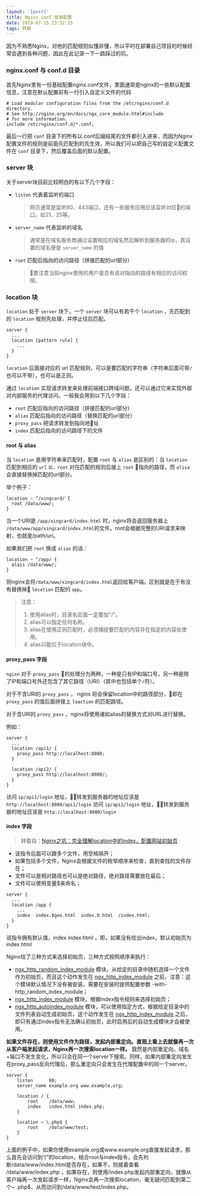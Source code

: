 ```yaml
---
layout: '[post]'
title: Nginx conf 常用配置
date: 2019-07-15 23:52:15
tags: 转载
---
```


因为不熟悉Nginx，对他的匹配规则似懂非懂，所以平时在部署自己项目的时候经常会遇到各种问题，因此在此记录一下一路踩过的坑。

### nginx.conf 与 conf.d 目录

首先Nginx里有一份基础配置nginx.conf文件，里面通常是nginx的一些默认配置信息，注意在默认配置前有一行引入自定义文件的代码
```
# Load modular configuration files from the /etc/nginx/conf.d directory.
# See http://nginx.org/en/docs/ngx_core_module.html#include
# for more information.
include /etc/nginx/conf.d/*.conf;
```
最后一行把 `conf` 目录下的所有以.conf后缀结尾的文件都引入进来，而因为Nginx配置文件的规则是前面先匹配到的先生效，所以我们可以把自己写的自定义配置文件在 `conf` 目录下，然后覆盖后面的默认配置。

### server 块

关于server块目前比较明白的有以下几个字段：

- `listen` 代表着监听的端口
  > 网页通常是监听80、443端口，还有一些服务应用应该监听对应的端口，如21、25等。
- `server_name` 代表监听的域名
  > 通常是在域名服务商通过设置相应的域名然后解析到服务器的ip，其设置的域名便是 `server_name` 的值
- `root` 匹配后指向的访问路径（拼接匹配的url部分）
  > 要注意当前nginx使用的用户是否有该对指向的路径有相应的访问权限。

### location 块

`location` 处于 `server` 块下，一个 `server` 块可以有若干个 `location` ，先匹配到的 `location` 规则先处理，并停止往后匹配。

```
server {
  ...
  location [pattern rule] {
    ...
  }
}
```

`location` 后面接对应的 url 匹配规则，可以是要匹配的字符串（字符串后面可带`/`也可以不带），也可以是正则。

通过 `location` 实现请求转发来处理前端接口跨域问题，还可以通过它来实现外部对内部服务的代理访问。一般我会用到以下几个字段：

- `root` 匹配后指向的访问路径（拼接匹配的url部分）
- `alias` 匹配后指向的访问路径（替换匹配的url部分）
- `proxy_pass` 把请求转发到指向地址
- `index` 匹配后指向的访问路径下的文件

#### root 与 alias

当 `location` 是用字符串来匹配时，配置 `root` 与 `alias` 是区别的：当 `location` 匹配到相应的 `url` `后，root` 对在匹配的规则后接上 `root` 指向的路径，而 `alisa` 会直接替换掉匹配的url部分。

举个例子：

```
location ~ ^/xingcard/ {
  root /data/www/;
}
```

当一个URI是 `/app/xingcard/index.html` 时，nginx将会返回服务器上 `/data/www/app/xingcard/index.html`的文件。root会根据完整的URI请求来映射，也就是/path/uri。

如果我们把 `root` 换成 `alias` 的话：

```
location ~ ^/app/ {
  alais /data/www/;
}
```

则nginx会将`/data/www/xingcard/index.html`返回给客户端。区别就是在于有没有替换掉 `location` 匹配的 `app`。

> 注意：
> 1. 使用alias时，目录名后面一定要加"/"。
> 2. alias可以指定任何名称。
> 3. alias在使用正则匹配时，必须捕捉要匹配的内容并在指定的内容处使用。
> 4. alias只能位于location块中。

#### proxy_pass 字段

`ngixn` 对于 `proxy_pass` 的处理分为两种，一种是只有IP和端口号，另一种是除了IP和端口号外还包含了其它路径（URI）（其中也包括单个`/`符）。

对于不含URI的 `proxy_pass` ， nginx 将会保留location中的路径部分，即在 `proxy_pass` 的值后面拼接上 `loaction` 的匹配路径。

对于含URI的 `proxy_pass` ，nginx将使用诸如alias的替换方式对URL进行替换。

例如：

```
server {
  ...
  location /api1/ {
    proxy_pass http://localhost:8080;
  }

  location /api2/ {
    proxy_pass http://localhost:8080/;
  }
}
```

访问 `ip/api1/login` 地址，转发到服务器的地址应该是 `http://localhost:8080/api1/login`
访问 `ip/api2/login` 地址，转发到服务器的地址应该是 `http://localhost:8080/login`

#### index 字段

> 转载自：[Nginx之坑：完全理解location中的index，配置网站初始页](https://blog.csdn.net/qq_32331073/article/details/81945134)

- 该指令后面可以跟多个文件，用空格隔开；
- 如果包括多个文件，Nginx会根据文件的枚举顺序来检查，直到查找的文件存在；
- 文件可以是相对路径也可以是绝对路径，绝对路径需要放在最后；
- 文件可以使用变量$来命名；

```
server {
  ...
  location /app {
    ...
    index  index.$geo.html  index.0.html  /index.html;
  }
}
```

该指令拥有默认值，index index.html ，即，如果没有给出index，默认初始页为index.html

Nginx给了三种方式来选择初始页，三种方式按照顺序来执行：

- [ngx_http_random_index_module](http://nginx.org/en/docs/http/ngx_http_random_index_module.html) 模块，从给定的目录中随机选择一个文件作为初始页，而且这个动作发生在 [ngx_http_index_module](http://nginx.org/en/docs/http/ngx_http_index_module.html) 之前，注意：这个模块默认情况下没有被安装，需要在安装时提供配置参数 -with-http_random_index_module；
- [ngx_http_index_module](http://nginx.org/en/docs/http/ngx_http_index_module.html) 模块，根据index指令规则来选择初始页；
- [ngx_http_autoindex_module](http://nginx.org/en/docs/http/ngx_http_autoindex_module.html) 模块，可以使用指定方式，根据给定目录中的文件列表自动生成初始页，这个动作发生在 
[ngx_http_index_module](http://nginx.org/en/docs/http/ngx_http_index_module.html) 之后，即只有通过index指令无法确认初始页，此时启用后的自动生成模块才会被使用。

**如果文件存在，则使用文件作为路径，发起内部重定向。直观上看上去就像再一次从客户端发起请求，Nginx再一次搜索location一样。** 既然是内部重定向，域名+端口不发生变化，所以只会在同一个server下搜索。同样，如果内部重定向发生在proxy_pass反向代理后，那么重定向只会发生在代理配置中的同一个server。

```
server {
    listen      80;
    server_name example.org www.example.org;    
    
    location / {
        root    /data/www;
        index   index.html index.php;
    }
    
    location ~ \.php$ {
        root    /data/www/test;
    }
}
```

上面的例子中，如果你使用example.org或www.example.org直接发起请求，那么首先会访问到“/”的location，结合root与index指令，会先判断/data/www/index.html是否存在，如果不，则接着查看
/data/www/index.php ，如果存在，则使用/index.php发起内部重定向，就像从客户端再一次发起请求一样，Nginx会再一次搜索location，毫无疑问匹配到第二个~ \.php$，从而访问到/data/www/test/index.php。
